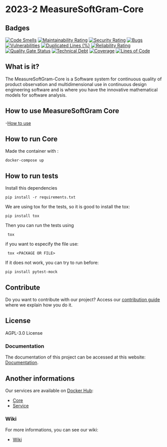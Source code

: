 # 2023-2 MeasureSoftGram-Core

## Badges

[![Code Smells](https://sonarcloud.io/api/project_badges/measure?project=fga-eps-mds_2023-1-MeasureSoftGram-Core&metric=code_smells)](https://sonarcloud.io/summary/new_code?id=fga-eps-mds_2023-1-MeasureSoftGram-Core)
[![Maintainability Rating](https://sonarcloud.io/api/project_badges/measure?project=fga-eps-mds_2023-1-MeasureSoftGram-Core&metric=sqale_rating)](https://sonarcloud.io/summary/new_code?id=fga-eps-mds_2023-1-MeasureSoftGram-Core)
[![Security Rating](https://sonarcloud.io/api/project_badges/measure?project=fga-eps-mds_2023-1-MeasureSoftGram-Core&metric=security_rating)](https://sonarcloud.io/summary/new_code?id=fga-eps-mds_2023-1-MeasureSoftGram-Core)
[![Bugs](https://sonarcloud.io/api/project_badges/measure?project=fga-eps-mds_2023-1-MeasureSoftGram-Core&metric=bugs)](https://sonarcloud.io/summary/new_code?id=fga-eps-mds_2023-1-MeasureSoftGram-Core)
[![Vulnerabilities](https://sonarcloud.io/api/project_badges/measure?project=fga-eps-mds_2023-1-MeasureSoftGram-Core&metric=vulnerabilities)](https://sonarcloud.io/summary/new_code?id=fga-eps-mds_2023-1-MeasureSoftGram-Core)
[![Duplicated Lines (%)](https://sonarcloud.io/api/project_badges/measure?project=fga-eps-mds_2023-1-MeasureSoftGram-Core&metric=duplicated_lines_density)](https://sonarcloud.io/summary/new_code?id=fga-eps-mds_2023-1-MeasureSoftGram-Core)
[![Reliability Rating](https://sonarcloud.io/api/project_badges/measure?project=fga-eps-mds_2023-1-MeasureSoftGram-Core&metric=reliability_rating)](https://sonarcloud.io/summary/new_code?id=fga-eps-mds_2023-1-MeasureSoftGram-Core)
[![Quality Gate Status](https://sonarcloud.io/api/project_badges/measure?project=fga-eps-mds_2023-1-MeasureSoftGram-Core&metric=alert_status)](https://sonarcloud.io/summary/new_code?id=fga-eps-mds_2023-1-MeasureSoftGram-Core)
[![Technical Debt](https://sonarcloud.io/api/project_badges/measure?project=fga-eps-mds_2023-1-MeasureSoftGram-Core&metric=sqale_index)](https://sonarcloud.io/summary/new_code?id=fga-eps-mds_2023-1-MeasureSoftGram-Core)
[![Coverage](https://sonarcloud.io/api/project_badges/measure?project=fga-eps-mds_2023-1-MeasureSoftGram-Core&metric=coverage)](https://sonarcloud.io/summary/new_code?id=fga-eps-mds_2023-1-MeasureSoftGram-Core)
[![Lines of Code](https://sonarcloud.io/api/project_badges/measure?project=fga-eps-mds_2023-1-MeasureSoftGram-Core&metric=ncloc)](https://sonarcloud.io/summary/new_code?id=fga-eps-mds_2023-1-MeasureSoftGram-Core)

## What is it?

The MeasureSoftGram-Core is a Software system for continuous quality of product observation and multidimensional use in continuous design engineering software and is where you have the innovative mathematical models for software analysis.

## How to use MeasureSoftGram Core
-[How to use](https://fga-eps-mds.github.io/2021-2-MeasureSoftGram-Doc/docs/artifact/how_to_use)

## How to run Core

Made the container with :

```
docker-compose up
```

## How to run tests

Install this dependencies

```
pip install -r requirements.txt
```

We are using tox for the tests, so it is good to install the tox:

```
pip install tox
```

Then you can run the tests using

```
 tox 
```

if you want to especify the file use:
```
 tox <PACKAGE OR FILE>
```

If it does not work, you can try to run before: 
```
pip install pytest-mock
```

## Contribute

Do you want to contribute with our project? Access our [contribution guide](https://github.com/fga-eps-mds/2021-2-MeasureSoftGram-Core/blob/develop/CONTRIBUTING.md) where we explain how you do it. 

## License

AGPL-3.0 License

### Documentation

The documentation of this project can be accessed at this website: [Documentation](https://github.com/fga-eps-mds/2021-2-MeasureSoftGram-Doc).

## Another informations

Our services are available on [Docker Hub](https://hub.docker.com/):
- [Core](https://hub.docker.com/r/measuresoftgram/core)
- [Service](https://hub.docker.com/r/measuresoftgram/service)

### Wiki

For more informations, you can see our wiki:
- [Wiki](https://fga-eps-mds.github.io/2023-1-MeasureSoftGram-Doc/)

